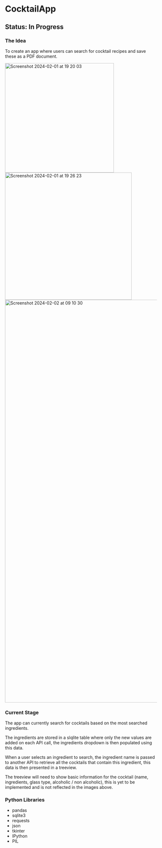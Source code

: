 # CocktailApp
## Status: In Progress

### The Idea
To create an app where users can search for cocktail recipes and save these as a PDF document.

<img width="361" alt="Screenshot 2024-02-01 at 19 20 03" src="https://github.com/kkd01/CocktailApp/assets/156792296/3fd8dd8c-b761-4db1-8b55-6a3a1b2f55ea">


<img width="420" alt="Screenshot 2024-02-01 at 19 26 23" src="https://github.com/kkd01/CocktailApp/assets/156792296/0891d795-1af0-48a2-8e5e-27db814a4e2a">


<img width="1329" alt="Screenshot 2024-02-02 at 09 10 30" src="https://github.com/kkd01/CocktailApp/assets/156792296/60733892-4841-492e-97de-bb55c0119509">

### Current Stage
The app can currently search for cocktails based on the most searched ingredients.

The ingredients are stored in a slqlite table where only the new values are added on each API call, the ingredients dropdown is then populated using this data. 

When a user selects an ingredient to search, the ingredient name is passed to another API to retrieve all the cocktails that contain this ingredient, this data is then presented in a treeview.

The treeview will need to show basic information for the cocktail (name, ingredients, glass type, alcoholic / non alcoholic), this is yet to be implemented and is not reflected in the images above.

### Python Libraries
* pandas<br />
* sqlite3<br />
* requests<br />
* json<br />
* tkinter<br />
* IPython<br />
* PIL<br />
